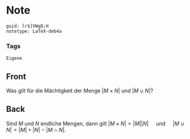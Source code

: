 # Note
```
guid: lr$]VWgQ;H
notetype: LaTeX-deb4a
```

### Tags
```
Eigene
```

## Front
Was gilt für die Mächtigkeit der Menge $|M \times N|$ und $|M \cup N|$?

## Back
Sind $M$ und $N$ endliche Mengen, dann gilt $|M \times N|=|M||N| \quad$ und $\quad|M \cup N|=|M|+|N|-|M \cap N|$.
